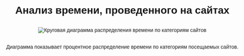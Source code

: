<!DOCTYPE html>
<html lang="ru">
<head>
    <meta charset="UTF-8">
    <meta name="viewport" content="width=device-width, initial-scale=1.0">
    <title>Анализ времени на сайтах</title>
    <style>
        body {
            font-family: Arial, sans-serif;
            max-width: 800px;
            margin: 0 auto;
            padding: 20px;
            text-align: center;
        }
        .chart-container {
            margin: 30px 0;
        }
        img {
            max-width: 100%;
            height: auto;
        }
    </style>
</head>
<body>
    <h1>Анализ времени, проведенного на сайтах</h1>
    <div class="chart-container">
        <img src="chart.png" alt="Круговая диаграмма распределения времени по категориям сайтов">
    </div>
    <p>Диаграмма показывает процентное распределение времени по категориям посещаемых сайтов.</p>
</body>
</html>


  
